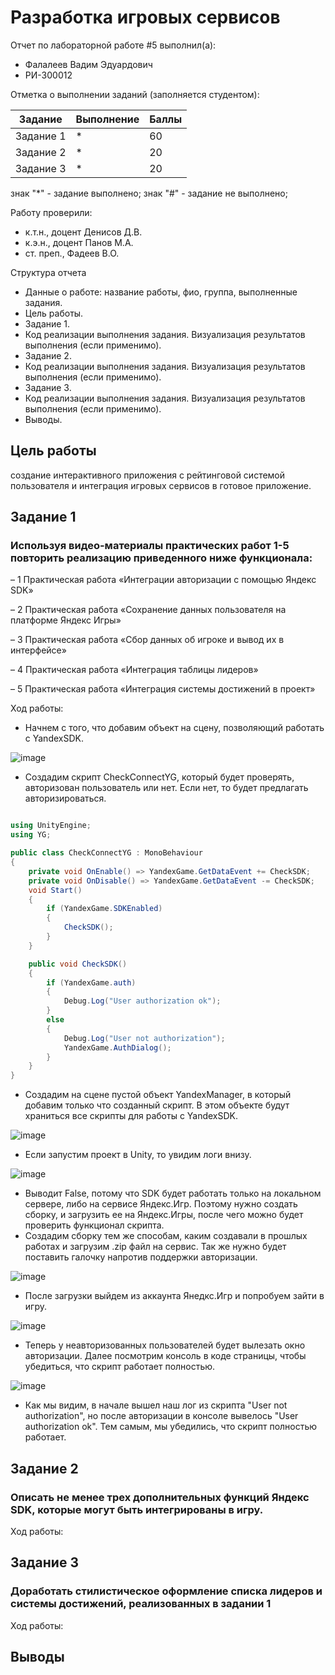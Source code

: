 # Разработка игровых сервисов
Отчет по лабораторной работе #5 выполнил(а):
- Фалалеев Вадим Эдуардович
- РИ-300012

Отметка о выполнении заданий (заполняется студентом):

| Задание | Выполнение | Баллы |
| ------ | ------ | ------ |
| Задание 1 | * | 60 |
| Задание 2 | * | 20 |
| Задание 3 | * | 20 |

знак "*" - задание выполнено; знак "#" - задание не выполнено;

Работу проверили:
- к.т.н., доцент Денисов Д.В.
- к.э.н., доцент Панов М.А.
- ст. преп., Фадеев В.О.

Структура отчета

- Данные о работе: название работы, фио, группа, выполненные задания.
- Цель работы.
- Задание 1.
- Код реализации выполнения задания. Визуализация результатов выполнения (если применимо).
- Задание 2.
- Код реализации выполнения задания. Визуализация результатов выполнения (если применимо).
- Задание 3.
- Код реализации выполнения задания. Визуализация результатов выполнения (если применимо).
- Выводы.

## Цель работы
создание интерактивного приложения с рейтинговой системой пользователя и интеграция игровых сервисов в готовое приложение.

## Задание 1
### Используя видео-материалы практических работ 1-5 повторить реализацию приведенного ниже функционала:

– 1 Практическая работа «Интеграции авторизации с помощью Яндекс SDK»

– 2 Практическая работа «Сохранение данных пользователя на платформе Яндекс Игры»

– 3 Практическая работа «Сбор данных об игроке и вывод их в интерфейсе»

– 4 Практическая работа «Интеграция таблицы лидеров»

– 5 Практическая работа «Интеграция системы достижений в проект»

Ход работы:

- Начнем с того, что добавим объект на сцену, позволяющий работать с YandexSDK.

![image](https://user-images.githubusercontent.com/54228342/203308526-97d2c5fb-9a5b-41b2-b43e-c739e8a66989.png)

- Создадим скрипт CheckConnectYG, который будет проверять, авторизован пользователь или нет. Если нет, то будет предлагать авторизироваться.

```c#

using UnityEngine;
using YG;

public class CheckConnectYG : MonoBehaviour
{
    private void OnEnable() => YandexGame.GetDataEvent += CheckSDK;
    private void OnDisable() => YandexGame.GetDataEvent -= CheckSDK;
    void Start()
    {
        if (YandexGame.SDKEnabled)
        {
            CheckSDK();
        }
    }

    public void CheckSDK()
    {
        if (YandexGame.auth)
        {
            Debug.Log("User authorization ok");
        }
        else
        {
            Debug.Log("User not authorization");
            YandexGame.AuthDialog();
        }
    }
}

```

- Создадим на сцене пустой объект YandexManager, в который добавим только что созданный скрипт. В этом объекте будут храниться все скрипты для работы с YandexSDK.

![image](https://user-images.githubusercontent.com/54228342/203309490-4665e1b4-5a0e-49d4-9602-002832946a2e.png)

- Если запустим проект в Unity, то увидим логи внизу.

![image](https://user-images.githubusercontent.com/54228342/203309695-e76e82dd-b8ed-4e1f-84d5-a6b813ca81bb.png)

- Выводит False, потому что SDK будет работать только на локальном сервере, либо на сервисе Яндекс.Игр. Поэтому нужно создать сборку, и загрузить ее на Яндекс.Игры, после чего можно будет проверить функционал скрипта.
- Создадим сборку тем же способам, каким создавали в прошлых работах и загрузим .zip файл на сервис. Так же нужно будет поставить галочку напротив поддержки авторизации.

![image](https://user-images.githubusercontent.com/54228342/203310614-a2f1eb6c-2e1e-41ef-9aac-1abdeddd9a5e.png)

- После загрузки выйдем из аккаунта Янедкс.Игр и попробуем зайти в игру.

![image](https://user-images.githubusercontent.com/54228342/203325468-f721471c-01ac-4338-adb3-2e3f407640dd.png)

- Теперь у неавторизованных пользователей будет вылезать окно авторизации. Далее посмотрим консоль в коде страницы, чтобы убедиться, что скрипт работает полностью.

![image](https://user-images.githubusercontent.com/54228342/203326883-81cb0164-53d5-4c92-93a7-0fdab8c93999.png)

- Как мы видим, в начале вышел наш лог из скрипта "User not authorization", но после авторизации в консоле вывелось "User authorization ok". Тем самым, мы убедились, что скрипт полностью работает.

## Задание 2
### Описать не менее трех дополнительных функций Яндекс SDK, которые могут быть интегрированы в игру.

Ход работы:



## Задание 3
### Доработать стилистическое оформление списка лидеров и системы достижений, реализованных в задании 1

Ход работы:



## Выводы


